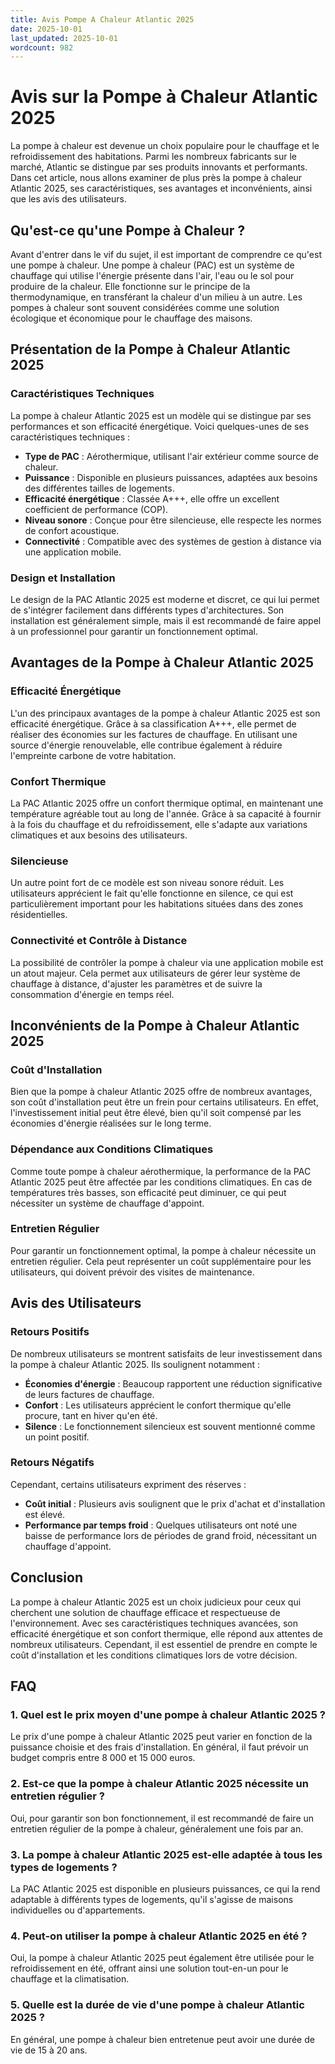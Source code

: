 ```yaml
---
title: Avis Pompe A Chaleur Atlantic 2025
date: 2025-10-01
last_updated: 2025-10-01
wordcount: 982
---
```


# Avis sur la Pompe à Chaleur Atlantic 2025

La pompe à chaleur est devenue un choix populaire pour le chauffage et le refroidissement des habitations. Parmi les nombreux fabricants sur le marché, Atlantic se distingue par ses produits innovants et performants. Dans cet article, nous allons examiner de plus près la pompe à chaleur Atlantic 2025, ses caractéristiques, ses avantages et inconvénients, ainsi que les avis des utilisateurs.

## Qu'est-ce qu'une Pompe à Chaleur ?

Avant d'entrer dans le vif du sujet, il est important de comprendre ce qu'est une pompe à chaleur. Une pompe à chaleur (PAC) est un système de chauffage qui utilise l'énergie présente dans l'air, l'eau ou le sol pour produire de la chaleur. Elle fonctionne sur le principe de la thermodynamique, en transférant la chaleur d'un milieu à un autre. Les pompes à chaleur sont souvent considérées comme une solution écologique et économique pour le chauffage des maisons.

## Présentation de la Pompe à Chaleur Atlantic 2025

### Caractéristiques Techniques

La pompe à chaleur Atlantic 2025 est un modèle qui se distingue par ses performances et son efficacité énergétique. Voici quelques-unes de ses caractéristiques techniques :

- **Type de PAC** : Aérothermique, utilisant l'air extérieur comme source de chaleur.
- **Puissance** : Disponible en plusieurs puissances, adaptées aux besoins des différentes tailles de logements.
- **Efficacité énergétique** : Classée A+++, elle offre un excellent coefficient de performance (COP).
- **Niveau sonore** : Conçue pour être silencieuse, elle respecte les normes de confort acoustique.
- **Connectivité** : Compatible avec des systèmes de gestion à distance via une application mobile.

### Design et Installation

Le design de la PAC Atlantic 2025 est moderne et discret, ce qui lui permet de s'intégrer facilement dans différents types d'architectures. Son installation est généralement simple, mais il est recommandé de faire appel à un professionnel pour garantir un fonctionnement optimal.

## Avantages de la Pompe à Chaleur Atlantic 2025

### Efficacité Énergétique

L'un des principaux avantages de la pompe à chaleur Atlantic 2025 est son efficacité énergétique. Grâce à sa classification A+++, elle permet de réaliser des économies sur les factures de chauffage. En utilisant une source d'énergie renouvelable, elle contribue également à réduire l'empreinte carbone de votre habitation.

### Confort Thermique

La PAC Atlantic 2025 offre un confort thermique optimal, en maintenant une température agréable tout au long de l'année. Grâce à sa capacité à fournir à la fois du chauffage et du refroidissement, elle s'adapte aux variations climatiques et aux besoins des utilisateurs.

### Silencieuse

Un autre point fort de ce modèle est son niveau sonore réduit. Les utilisateurs apprécient le fait qu'elle fonctionne en silence, ce qui est particulièrement important pour les habitations situées dans des zones résidentielles.

### Connectivité et Contrôle à Distance

La possibilité de contrôler la pompe à chaleur via une application mobile est un atout majeur. Cela permet aux utilisateurs de gérer leur système de chauffage à distance, d'ajuster les paramètres et de suivre la consommation d'énergie en temps réel.

## Inconvénients de la Pompe à Chaleur Atlantic 2025

### Coût d'Installation

Bien que la pompe à chaleur Atlantic 2025 offre de nombreux avantages, son coût d'installation peut être un frein pour certains utilisateurs. En effet, l'investissement initial peut être élevé, bien qu'il soit compensé par les économies d'énergie réalisées sur le long terme.

### Dépendance aux Conditions Climatiques

Comme toute pompe à chaleur aérothermique, la performance de la PAC Atlantic 2025 peut être affectée par les conditions climatiques. En cas de températures très basses, son efficacité peut diminuer, ce qui peut nécessiter un système de chauffage d'appoint.

### Entretien Régulier

Pour garantir un fonctionnement optimal, la pompe à chaleur nécessite un entretien régulier. Cela peut représenter un coût supplémentaire pour les utilisateurs, qui doivent prévoir des visites de maintenance.

## Avis des Utilisateurs

### Retours Positifs

De nombreux utilisateurs se montrent satisfaits de leur investissement dans la pompe à chaleur Atlantic 2025. Ils soulignent notamment :

- **Économies d'énergie** : Beaucoup rapportent une réduction significative de leurs factures de chauffage.
- **Confort** : Les utilisateurs apprécient le confort thermique qu'elle procure, tant en hiver qu'en été.
- **Silence** : Le fonctionnement silencieux est souvent mentionné comme un point positif.

### Retours Négatifs

Cependant, certains utilisateurs expriment des réserves :

- **Coût initial** : Plusieurs avis soulignent que le prix d'achat et d'installation est élevé.
- **Performance par temps froid** : Quelques utilisateurs ont noté une baisse de performance lors de périodes de grand froid, nécessitant un chauffage d'appoint.

## Conclusion

La pompe à chaleur Atlantic 2025 est un choix judicieux pour ceux qui cherchent une solution de chauffage efficace et respectueuse de l'environnement. Avec ses caractéristiques techniques avancées, son efficacité énergétique et son confort thermique, elle répond aux attentes de nombreux utilisateurs. Cependant, il est essentiel de prendre en compte le coût d'installation et les conditions climatiques lors de votre décision.

## FAQ

### 1. Quel est le prix moyen d'une pompe à chaleur Atlantic 2025 ?

Le prix d'une pompe à chaleur Atlantic 2025 peut varier en fonction de la puissance choisie et des frais d'installation. En général, il faut prévoir un budget compris entre 8 000 et 15 000 euros.

### 2. Est-ce que la pompe à chaleur Atlantic 2025 nécessite un entretien régulier ?

Oui, pour garantir son bon fonctionnement, il est recommandé de faire un entretien régulier de la pompe à chaleur, généralement une fois par an.

### 3. La pompe à chaleur Atlantic 2025 est-elle adaptée à tous les types de logements ?

La PAC Atlantic 2025 est disponible en plusieurs puissances, ce qui la rend adaptable à différents types de logements, qu'il s'agisse de maisons individuelles ou d'appartements.

### 4. Peut-on utiliser la pompe à chaleur Atlantic 2025 en été ?

Oui, la pompe à chaleur Atlantic 2025 peut également être utilisée pour le refroidissement en été, offrant ainsi une solution tout-en-un pour le chauffage et la climatisation.

### 5. Quelle est la durée de vie d'une pompe à chaleur Atlantic 2025 ?

En général, une pompe à chaleur bien entretenue peut avoir une durée de vie de 15 à 20 ans.